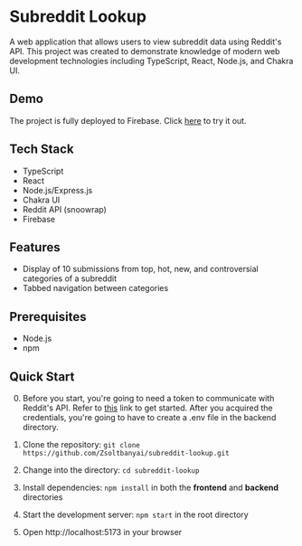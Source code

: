 # Subreddit Lookup

A web application that allows users to view subreddit data using Reddit's API. This project was created to demonstrate knowledge of modern web development technologies including TypeScript, React, Node.js, and Chakra UI.

## Demo
The project is fully deployed to Firebase. Click [here](https://subreddit-lookup-1f95a.web.app/) to try it out.

## Tech Stack
- TypeScript
- React
- Node.js/Express.js
- Chakra UI
- Reddit API (snoowrap)
- Firebase

## Features
- Display of 10 submissions from top, hot, new, and controversial categories of a subreddit
- Tabbed navigation between categories

## Prerequisites
- Node.js
- npm

## Quick Start
0. Before you start, you're going to need a token to communicate with Reddit's API. Refer to [this](https://browntreelabs.com/scraping-reddits-api-with-snoowrap/) link to get started. After you acquired the credentials, you're going to have to create a .env file in the backend directory.

1. Clone the repository: `git clone https://github.com/Zsoltbanyai/subreddit-lookup.git`
2. Change into the directory: `cd subreddit-lookup`
3. Install dependencies: `npm install` in both the **frontend** and **backend** directories
4. Start the development server: `npm start` in the root directory
5. Open http://localhost:5173 in your browser
